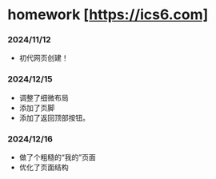 # homework [https://ics6.com]
 ### 2024/11/12
 - 初代网页创建！

 ### 2024/12/15
 - 调整了细微布局
 - 添加了页脚
 - 添加了返回顶部按钮。

### 2024/12/16
 - 做了个粗糙的“我的”页面
 - 优化了页面结构
